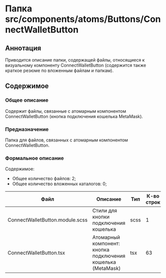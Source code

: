 # Папка src/components/atoms/Buttons/ConnectWalletButton

## Аннотация

Приводится описание папки, содержащей файлы, относящиеся к визуальному компоненту ConnectWalletButton
(содержится также краткое резюме по вложенным файлам и папкам).

## Содержимое

### Общее описание

Содержит файлы, связанные с атомарным компонентом ConnectWalletButton (кнопка подключения кошелька 
MetaMask).

### Предназначение

Папка для файлов, связанных с атомарным компонентом ConnectWalletButton.

### Формальное описание

Содержимое:
* Общее количество файлов: 2;
* Общее количество вложенных каталогов: 0;

| Файл                            | Описание                                                    | Тип  | К-во строк | Последнее изменение | Звезды    |
|---------------------------------|-------------------------------------------------------------|------|------------|---------------------|-----------|
| ConnectWalletButton.module.scss | Стили для кнопки подключения кошелька                       | scss | 1          | 2025-05-06 22:46:53 | Нет звезд |
| ConnectWalletButton.tsx         | Атомарный компонент: кнопка подключения кошелька (MetaMask) | tsx  | 63         | 2025-05-07 22:04:35 | ★★★★☆     |

